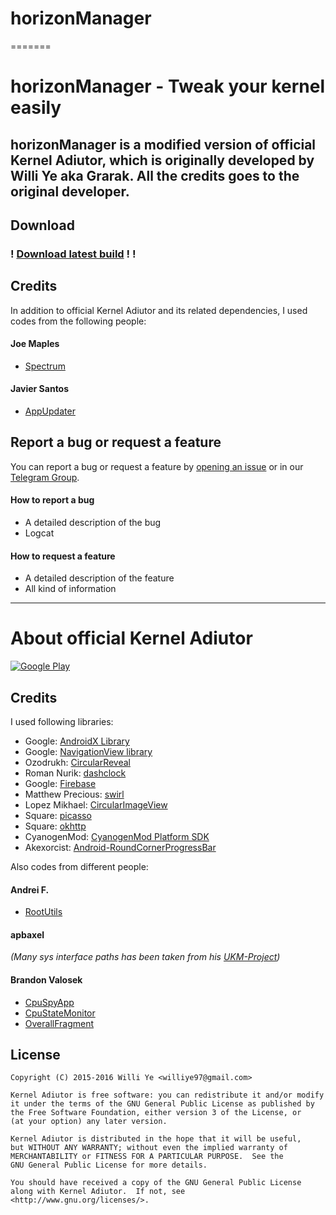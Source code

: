 # horizonManager
=======
# horizonManager - Tweak your kernel easily

## horizonManager is a modified version of official Kernel Adiutor, which is originally developed by Willi Ye aka Grarak. All the credits goes to the original developer.

## Download
### ! [Download latest build]() ! !

## Credits

In addition to official Kernel Adiutor and its related dependencies, I used codes from the following people:

#### Joe Maples

* [Spectrum](https://github.com/frap129/spectrum)

#### Javier Santos

* [AppUpdater](https://github.com/javiersantos/AppUpdater)

## Report a bug or request a feature

You can report a bug or request a feature by [opening an issue](https://github.com/berci07/horizonManager/issues/new) or in our [Telegram Group](https://t.me/horizononerom).

#### How to report a bug
* A detailed description of the bug
* Logcat

#### How to request a feature
* A detailed description of the feature
* All kind of information

***** ***** ***** ***** ***** ***** ***** ***** ***** ***** *****

# About official Kernel Adiutor

[![Google Play](http://developer.android.com/images/brand/en_generic_rgb_wo_60.png)](https://play.google.com/store/apps/details?id=com.grarak.kerneladiutor)

## Credits

I used following libraries:

* Google: [AndroidX Library](https://developer.android.com/jetpack/androidx/)
* Google: [NavigationView library](https://developer.android.com/reference/com/google/android/material/navigation/NavigationView)
* Ozodrukh: [CircularReveal](https://github.com/ozodrukh/CircularReveal)
* Roman Nurik: [dashclock](https://github.com/romannurik/dashclock)
* Google: [Firebase](https://firebase.google.com)
* Matthew Precious: [swirl](https://github.com/mattprecious/swirl)
* Lopez Mikhael: [CircularImageView](https://github.com/lopspower/CircularImageView)
* Square: [picasso](https://github.com/square/picasso)
* Square: [okhttp](https://github.com/square/okhttp)
* CyanogenMod: [CyanogenMod Platform SDK](https://github.com/CyanogenMod/cm_platform_sdk)
* Akexorcist: [Android-RoundCornerProgressBar](https://github.com/akexorcist/Android-RoundCornerProgressBar)

Also codes from different people:

#### Andrei F.

* [RootUtils](https://github.com/Grarak/KernelAdiutor/blob/master/app/src/main/java/com/grarak/kerneladiutor/utils/root/RootUtils.java)

#### apbaxel

_(Many sys interface paths has been taken from his [UKM-Project](https://github.com/apbaxel/UKM))_

#### Brandon Valosek

* [CpuSpyApp](https://github.com/Grarak/KernelAdiutor/blob/master/app/src/main/java/com/bvalosek/cpuspy/CpuSpyApp.java)
* [CpuStateMonitor](https://github.com/Grarak/KernelAdiutor/blob/master/app/src/main/java/com/bvalosek/cpuspy/CpuStateMonitor.java)
* [OverallFragment](https://github.com/Grarak/KernelAdiutor/blob/master/app/src/main/java/com/grarak/kerneladiutor/fragments/statistics/OverallFragment.java)

## License

    Copyright (C) 2015-2016 Willi Ye <williye97@gmail.com>
    
    Kernel Adiutor is free software: you can redistribute it and/or modify
    it under the terms of the GNU General Public License as published by
    the Free Software Foundation, either version 3 of the License, or
    (at your option) any later version.
    
    Kernel Adiutor is distributed in the hope that it will be useful,
    but WITHOUT ANY WARRANTY; without even the implied warranty of
    MERCHANTABILITY or FITNESS FOR A PARTICULAR PURPOSE.  See the
    GNU General Public License for more details.
    
    You should have received a copy of the GNU General Public License
    along with Kernel Adiutor.  If not, see <http://www.gnu.org/licenses/>.
